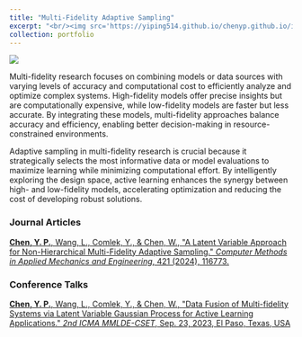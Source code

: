 ```yaml
---
title: "Multi-Fidelity Adaptive Sampling"
excerpt: "<br/><img src='https://yiping514.github.io/chenyp.github.io/images/MuFASa.svg'>"
collection: portfolio
---
```


<img src='https://yiping514.github.io/chenyp.github.io/images/MuFASa.svg'>

Multi-fidelity research focuses on combining models or data sources with varying levels of accuracy and computational cost to efficiently analyze and optimize complex systems. High-fidelity models offer precise insights but are computationally expensive, while low-fidelity models are faster but less accurate. By integrating these models, multi-fidelity approaches balance accuracy and efficiency, enabling better decision-making in resource-constrained environments.

Adaptive sampling in multi-fidelity research is crucial because it strategically selects the most informative data or model evaluations to maximize learning while minimizing computational effort. By intelligently exploring the design space, active learning enhances the synergy between high- and low-fidelity models, accelerating optimization and reducing the cost of developing robust solutions.

### Journal Articles

[**Chen, Y. P.**, Wang, L., Comlek, Y., & Chen, W., "A Latent Variable Approach for Non-Hierarchical Multi-Fidelity Adaptive Sampling." _Computer Methods in Applied Mechanics and Engineering_, 421 (2024), 116773.](https://yiping514.github.io/chenyp.github.io/publications/2024-01-10-CMAME-mufasa-2)

### Conference Talks
[**Chen, Y. P.**, Wang, L., Comlek, Y., & Chen, W., "Data Fusion of Multi-fidelity Systems via Latent Variable Gaussian Process for Active Learning Applications." _2nd ICMA MMLDE-CSET_, Sep. 23, 2023, El Paso, Texas, USA](https://yiping514.github.io/chenyp.github.io/talks/2023-09-23-MMLDECSET)